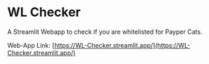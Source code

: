 # WL Checker

A Streamlit Webapp to check if you are whitelisted for Payper Cats.

Web-App Link: [https://WL-Checker.streamlit.app/](https://WL-Checker.streamlit.app/)
